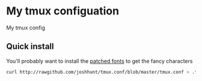 My tmux configuation
=========

My tmux config

## Quick install

You'll probably want to install the [patched fonts](https://github.com/Lokaltog/powerline-fonts) to get the fancy characters 

```bash
curl http://rawgithub.com/joshhunt/tmux.conf/blob/master/tmux.conf > .tmux.conf
```
